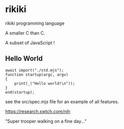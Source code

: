 # rikiki
rikiki programming language


A smaller C than C.

A subset of JavaScript !

## Hello World
```
await import("./std.mjs");
function startup(argc, argv)
{
    print(_("Hello world!\n"));
}
end(startup);
```


see the src/spec.mjs file for an example of all features.



https://research.swtch.com/nih

"Super trooper walking on a fine day..."

